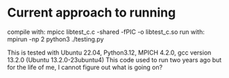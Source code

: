 # Current approach to running
compile with: mpicc libtest_c.c -shared -fPIC -o libtest_c.so
run with: mpirun -np 2 python3 ./testing.py

This is tested with Ubuntu 22.04, Python3.12, MPICH 4.2.0, gcc version 13.2.0 (Ubuntu 13.2.0-23ubuntu4) 
This code used to run two years ago but for the life of me, I cannot figure out what is going on?
